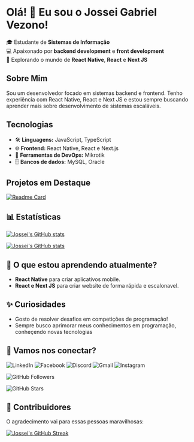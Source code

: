 # Olá! 👋 Eu sou o Jossei Gabriel Vezono!

🎓 Estudante de **Sistemas de Informação**  
💻 Apaixonado por **backend development** e **front development**  
🚀 Explorando o mundo de **React Native**, **React** e **Next JS**

## Sobre Mim

Sou um desenvolvedor focado em sistemas backend e frontend. Tenho experiência com React Native, React e Next JS e estou sempre buscando aprender mais sobre desenvolvimento de sistemas escaláveis.

## Tecnologias

- 🛠 **Linguagens:** JavaScript, TypeScript
- 🌐 **Frontend:** React Native, React e Next.js
- 🔧 **Ferramentas de DevOps:** Mikrotik
- 🗄️ **Bancos de dados:** MySQL, Oracle

## Projetos em Destaque

[![Readme Card](https://github-readme-stats.vercel.app/api/pin/?username=JGVezono&repo=Ping&theme=radical&show_owner=true)](https://github.com/JGVezono/Ping)

## 📊 Estatísticas

[![Jossei's GitHub stats](https://github-readme-stats.vercel.app/api?username=JGVezono&show_icons=true&show=reviews,discussions_started,discussions_answered,prs_merged,prs_merged_percentage&theme=radical&locale=pt-br)](https://github.com/JGVezono)

[![Jossei's GitHub stats](https://github-readme-stats.vercel.app/api/top-langs/?username=JGVezono&locale=pt-br&theme=radical)](https://github.com/JGVezono)

## 🌱 O que estou aprendendo atualmente?

- **React Native** para criar aplicativos mobile.
- **React e Next JS** para criar website de forma rápida e escalonavel.

## ✨ Curiosidades

- Gosto de resolver desafios em competições de programação!
- Sempre busco aprimorar meus conhecimentos em programação, conheçendo novas tecnologias

## 🔗 Vamos nos conectar?

![LinkedIn](https://img.shields.io/badge/linkedin-%230077B5.svg?style=for-the-badge&logo=linkedin&logoColor=white)
![Facebook](https://img.shields.io/badge/Facebook-%231877F2.svg?style=for-the-badge&logo=Facebook&logoColor=white)
![Discord](https://img.shields.io/badge/Discord-%235865F2.svg?style=for-the-badge&logo=discord&logoColor=white)
![Gmail](https://img.shields.io/badge/Gmail-D14836?style=for-the-badge&logo=gmail&logoColor=white)
![Instagram](https://img.shields.io/badge/Instagram-%23E4405F.svg?style=for-the-badge&logo=Instagram&logoColor=white)

![GitHub Followers](https://img.shields.io/github/followers/JGVezono?label=Followers)

![GitHub Stars](https://img.shields.io/github/stars/JGVezono?label=Stars)

## 💬 Contribuidores

O agradecimento vai para essas pessoas maravilhosas:

[![Jossei's GitHub Streak](https://github-readme-streak-stats.herokuapp.com/?user=JGVezono&theme=radical&locale=pt-br)](https://github.com/JGVezono)
